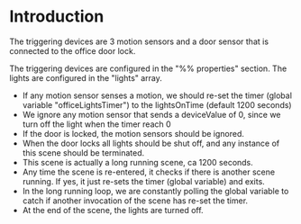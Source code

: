 # Introduction

The triggering devices are 3 motion sensors and a door sensor that is connected to the office door lock.

The triggering devices are configured in the "%% properties" section.
The lights are configured in the "lights" array.

* If any motion sensor senses a motion, we should re-set the timer (global variable "officeLightsTimer") to the lightsOnTime (default 1200 seconds)
* We ignore any motion sensor that sends a deviceValue of 0, since we turn off the light when the timer reach 0
* If the door is locked, the motion sensors should be ignored.
* When the door locks all lights should be shut off, and any instance of this scene should be terminated.
* This scene is actually a long running scene, ca 1200 seconds.
* Any time the scene is re-entered, it checks if there is another scene running. If yes, it just re-sets the timer (global variable) and exits.
* In the long running loop, we are constantly polling the global variable to catch if another invocation of the scene has re-set the timer.
* At the end of the scene, the lights are turned off.

